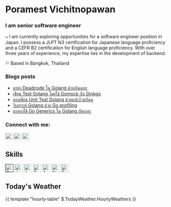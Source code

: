 # Poramest Vichitnopawan

### I am senior software engineer

⤷ I am currently exploring opportunities for a software engineer position in Japan. I possess a JLPT N3 certification for Japanese language proficiency and a CEFR B2 certification for English language proficiency. With over three years of experience, my expertise lies in the development of backend.

⚐ Based in Bangkok, Thailand

### Blogs posts
<!-- BLOG-POST-LIST:START -->
- [มาหา Deadcode ใน Golang ด้วยกันเถอะ](https://developers.ascendcorp.com/%E0%B8%A1%E0%B8%B2%E0%B8%AB%E0%B8%B2-deadcode-%E0%B9%83%E0%B8%99-golang-%E0%B8%94%E0%B9%89%E0%B8%A7%E0%B8%A2%E0%B8%81%E0%B8%B1%E0%B8%99%E0%B9%80%E0%B8%96%E0%B8%AD%E0%B8%B0-b93657546ace?source=rss-a368d2d69b7f------2)
- [เขียน Test Golang โดยใช้ Gomock กับ Ginkgo](https://developers.ascendcorp.com/%E0%B9%80%E0%B8%82%E0%B8%B5%E0%B8%A2%E0%B8%99-test-golang-%E0%B9%82%E0%B8%94%E0%B8%A2%E0%B9%83%E0%B8%8A%E0%B9%89-gomock-%E0%B8%81%E0%B8%B1%E0%B8%9A-ginkgo-d0d9b25beca?source=rss-a368d2d69b7f------2)
- [ลองเขียน Unit Test Golang ด้วยแปะก๊วยกันดู](https://developers.ascendcorp.com/%E0%B8%A5%E0%B8%AD%E0%B8%87-unit-test-golang-%E0%B8%94%E0%B9%89%E0%B8%A7%E0%B8%A2%E0%B9%81%E0%B8%9B%E0%B8%B0%E0%B8%81%E0%B9%8A%E0%B8%A7%E0%B8%A2%E0%B8%81%E0%B8%B1%E0%B8%99%E0%B8%94%E0%B8%B9-4fab90f80b3c?source=rss-a368d2d69b7f------2)
- [วิเคราะห์ Golang ด้วย Go profiling](https://developers.ascendcorp.com/%E0%B8%A7%E0%B8%B4%E0%B9%80%E0%B8%84%E0%B8%A3%E0%B8%B2%E0%B8%B0%E0%B8%AB%E0%B9%8C-golang-%E0%B8%94%E0%B9%89%E0%B8%A7%E0%B8%A2-go-profiling-f97a1fba15ab?source=rss-a368d2d69b7f------2)
- [มาลองใช้ Go Generics ใน Golang กันเถอะ](https://developers.ascendcorp.com/%E0%B8%A1%E0%B8%B2%E0%B8%A5%E0%B8%AD%E0%B8%87%E0%B9%83%E0%B8%8A%E0%B9%89-go-generics-%E0%B9%83%E0%B8%99-golang-%E0%B8%81%E0%B8%B1%E0%B8%99%E0%B9%80%E0%B8%96%E0%B8%AD%E0%B8%B0-b931f2f426aa?source=rss-a368d2d69b7f------2)
<!-- BLOG-POST-LIST:END -->

<h3 align="left">Connect with me:</h3>
<p align="left">
<a aligh="left" href="https://linkedin.com/in/poramest-vichitnopawan-8745851a1" target="_blank" rel="noreferrer noopener"><img src="https://raw.githubusercontent.com/0xShapeShifter/readme-md/master/public/images/socials/linkedin.svg" alt="LinkedIn" width="22" height="22" /></a>
<a href="https://medium.com/@tridentmark" target="blank"><img src="https://raw.githubusercontent.com/rahuldkjain/github-profile-readme-generator/master/src/images/icons/Social/medium.svg" alt="@tridentmark" width="22" height="22" /></a>
<a aligh="left" href="https://markporamest.github.io/portfolio" target="_blank" rel="noreferrer noopener"><img src="https://raw.githubusercontent.com/0xShapeShifter/readme-md/master/public/images/socials/globe.svg" alt="Website" width="22" height="22" /></a>
</p>

## Skills

<a href="" target="_blank" rel="noreferrer noopener"><img src="https://raw.githubusercontent.com/0xShapeShifter/readme-md/master/public/images/skills/core/go.svg" alt="Go" width="25" height="25" /></a> <a href="https://www.java.com" target="_blank" rel="noreferrer noopener"><img src="https://raw.githubusercontent.com/0xShapeShifter/readme-md/master/public/images/skills/core/java.svg" alt="Java" width="25" height="25" /></a> <a href="https://www.javascript.com" target="_blank" rel="noreferrer noopener"><img src="https://raw.githubusercontent.com/0xShapeShifter/readme-md/master/public/images/skills/core/javascript.svg" alt="JavaScript" width="25" height="25" /></a> <a href="https://www.typescriptlang.org" target="_blank" rel="noreferrer noopener"><img src="https://raw.githubusercontent.com/0xShapeShifter/readme-md/master/public/images/skills/core/typescript.svg" alt="Typescript" width="25" height="25" /></a>
<a href="http://astro.build" target="_blank" rel="noreferrer noopener"><img src="https://raw.githubusercontent.com/0xShapeShifter/readme-md/master/public/images/skills/frontend/astro.svg" alt="Astro" width="25" height="25" /></a>
<a href="https://nodejs.org" target="_blank" rel="noreferrer noopener"><img src="https://raw.githubusercontent.com/0xShapeShifter/readme-md/master/public/images/skills/backend/nodejs.svg" alt="NodeJS" width="25" height="25" /></a> <a href="https://www.postgresql.org" target="_blank" rel="noreferrer noopener"><img src="https://raw.githubusercontent.com/0xShapeShifter/readme-md/master/public/images/skills/backend/postgresql.svg" alt="PostgreSQL" width="25" height="25" /></a>

## Today's Weather

{{ template "hourly-table" $.TodayWeather.HourlyWeathers }}